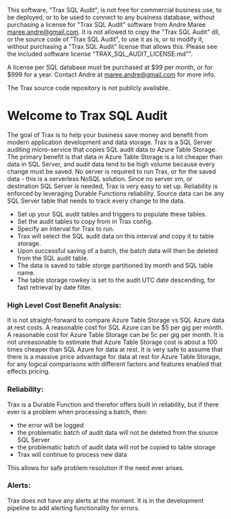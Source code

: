 This software, "Trax SQL Audit", is not free for commercial business use, to be deployed, or to be used to connect to any business database, without purchasing a license for "Trax SQL Audit" software from Andre Maree maree.andre@gmail.com. It is not allowed to copy the "Trax SQL Audit" dll, or the source code of "Trax SQL Audit", to use it as is, or to modify it, without purchasing a "Trax SQL Audit" license that allows this. Please see the included software license "TRAX_SQL_AUDIT_LICENSE.md"".

A license per SQL database must be purchased at $99 per month, or for $999 for a year. Contact Andre at maree.andre@gmail.com for more info.

The Trax source code repository is not publicly available.

# Welcome to Trax SQL Audit

The goal of Trax is to help your business save money and benefit from modern application development and data storage. Trax is a SQL Server auditing micro-service that copies SQL audit data to Azure Table Storage. The primary benefit is that data in Azure Table Storage is a lot cheaper than data in SQL Server, and audit data tend to be high volume because every change must be saved. No server is required to run Trax, or for the saved data - this is a serverless NoSQL solution. Since no server vm, or destination SQL Server is needed, Trax is very easy to set up. Reliability is enforced by leveraging Durable Functions reliability. Source data can be any SQL Server table that needs to track every change to the data.

- Set up your SQL audit tables and triggers to populate these tables.
- Set the audit tables to copy from in Trax config.
- Specify an interval for Trax to run.
- Trax will select the SQL audit data on this interval and copy it to table storage.
- Upon successful saving of a batch, the batch data will then be deleted from the SQL audit table.
- The data is saved to table storge partitioned by month and SQL table name.
- The table storage rowkey is set to the audit UTC date descending, for fast retrieval by date filter.

### High Level Cost Benefit Analysis:

It is not straight-forward to compare Azure Table Storage vs SQL Azure data at rest costs. A reasonable cost for SQL Azure can be $5 per gig per month. A reasonable cost for Azure Table Storage can be 5c per gig per month. It is not unreasonable to estimate that Azure Table Storage cost is about a 100 times cheaper than SQL Azure for data at rest. It is very safe to assume that there is a massive price advantage for data at rest for Azure Table Storage, for any logical comparisons with different factors and features enabled that effects pricing.

### Reliability:

Trax is a Durable Function and therefor offers built in reliability, but if there ever is a problem when processing a batch, then:

- the error will be logged
- the problematic batch of audit data will not be deleted from the source SQL Server
- the problematic batch of audit data will not be copied to table storage
- Trax will continue to process new data
 
This allows for safe problem resolution if the need ever arises.

### Alerts:

Trax does not have any alerts at the moment. It is in the development pipeline to add alerting functionality for errors.
